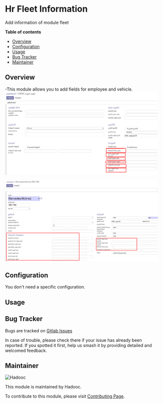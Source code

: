 # Hr Fleet Information

Add information of module fleet

**Table of contents**

- [Overview](#Overview)
- [Configuration](#configuration)
- [Usage](#usage)
- [Bug Tracker](#bug-tracker)
- [Maintainer](#maintainer)

## Overview

-This module allows you to add fields for employee and vehicle.
![Hr Fleet Information](static/description/src/img/employee.png)

![Hr Fleet Information](static/description/src/img/vehicle.png)

## Configuration

You don't need a specific configuration.

## Usage

## Bug Tracker

Bugs are tracked on [Gitlab Issues](https://gitlab.com/hadooc/odoo-sa/fleet/issues)

In case of trouble, please check there if your issue has already been reported. If you
spotted it first, help us smash it by providing detailed and welcomed feedback.

## Maintainer

![Hadooc](https://hadooc.com/logo)

This module is maintained by Hadooc.

To contribute to this module, please visit
[Contributing Page](https://gitlab.com/hadooc/extra/wikis/Contributing).
